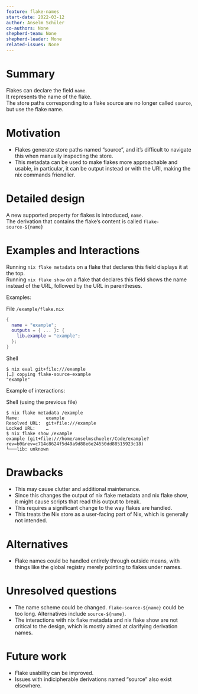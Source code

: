 ```yaml
---
feature: flake-names
start-date: 2022-03-12
author: Anselm Schüler
co-authors: None
shepherd-team: None
shepherd-leader: None
related-issues: None
---
```


# Summary
[summary]: #summary

Flakes can declare the field `name`.  
It represents the name of the flake.  
The store paths corresponding to a flake source are no longer called `source`, but use the flake name.

# Motivation
[motivation]: #motivation

- Flakes generate store paths named “source”, and it’s difficult to navigate this when manually inspecting the store.
- This metadata can be used to make flakes more approachable and usable, in particular, it can be output instead or with the URI, making the nix commands friendlier.

# Detailed design
[design]: #detailed-design

A new supported property for flakes is introduced, `name`.  
The derivation that contains the flake’s content is called `flake-source-${name}`  

# Examples and Interactions
[examples-and-interactions]: #examples-and-interactions

Running `nix flake metadata` on a flake that declares this field displays it at the top.  
Running `nix flake show` on a flake that declares this field shows the name instead of the URL, followed by the URL in parentheses.

Examples:

File `/example/flake.nix`
```nix
{
  name = "example";
  outputs = { ... }: {
    lib.example = "example";
  };
}
```

Shell
```console
$ nix eval git+file:///example
[…] copying flake-source-example
"example"
```

Example of interactions:

Shell (using the previous file)
```
$ nix flake metadata /example
Name:          example
Resolved URL:  git+file:///example
Locked URL:    …
$ nix flake show /example
example (git+file:///home/anselmschueler/Code/example?rev=b0&rev=c714c8624f5d49a9d88e6e24550dd88515923c18)
└───lib: unknown
```

# Drawbacks
[drawbacks]: #drawbacks

- This may cause clutter and additional maintenance.
- Since this changes the output of nix flake metadata and nix flake show, it might cause scripts that read this output to break.
- This requires a significant change to the way flakes are handled.
- This treats the Nix store as a user-facing part of Nix, which is generally not intended.

# Alternatives
[alternatives]: #alternatives

- Flake names could be handled entirely through outside means, with things like the global registry merely pointing to flakes under names.

# Unresolved questions
[unresolved]: #unresolved-questions

- The name scheme could be changed. `flake-source-${name}` could be too long. Alternatives include `source-${name}`.
- The interactions with nix flake metadata and nix flake show are not critical to the design, which is mostly aimed at clarifying derivation names.

# Future work
[future]: #future-work

- Flake usability can be improved.
- Issues with indicipherable derivations named “source” also exist elsewhere.

